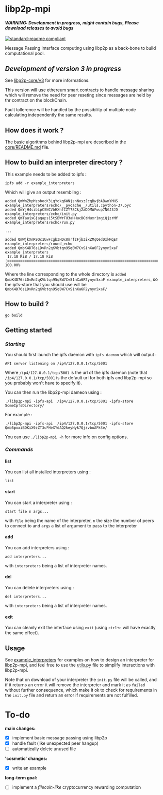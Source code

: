# libp2p-mpi

####  *__WARNING: Development in progress, might contain bugs, Please download releases to avoid bugs__*

[![standard-readme compliant](https://img.shields.io/badge/standard--readme-OK-green.svg?style=flat-square)](https://github.com/RichardLitt/standard-readme)

Message Passing Interface computing using libp2p as a back-bone to build computational pool.

## *__Development of version 3 in progress__*

See [libp2p-core/v3](https://github.com/jolatechno/libp2p-mpi-core/tree/master/v3) for more informations.

This version will use ethereum smart contracts to handle message sharing which will remove the need for peer reseting since messages are held by thr contract on the blockChain.

Fault tollerence will be handled by the possibility of multiple node calculating independently the same results.

## How does it work ?

The basic algorithms behind libp2p-mpi are described in the [core/README.md](./core/README.md) file.

## How to build an interpreter directory ?

This example needs to be added to ipfs :

```
ipfs add -r example_interpreters
```

Which will give an output resembling :

```
added QmWnZhpMzobocK3LqYokq6WNjsnNoszJcgBwjbABwmYMHS example_interpreters/echo/__pycache__/utils.cpython-37.pyc
added QmYjH4sibLpCSNCVbHXhfCZY78Ckj2aDDMWFwup7NGJ3JD example_interpreters/echo/init.py
added QmTaujxGjagaps15tSBWrFU3aHHucBGtMuxr1mgiQjzrMf example_interpreters/echo/run.py

...

added QmWjkXnR9Qc1UwFcgb3HDx8mrfzFjb3ixZMqQedDxkMqET example_interpreters/round_echo
added QmbK4D76sLDvRn2qKVbtqn95qBW7CvS1nXa6F2ynyn5xaF example_interpreters
 17.18 KiB / 17.18 KiB [==================================================================================================================================================================================] 100.00%
 ```

Where the line corresponding to the whole directory is `added QmbK4D76sLDvRn2qKVbtqn95qBW7CvS1nXa6F2ynyn5xaF example_interpreters`, so the ipfs-store that you should use will be `QmbK4D76sLDvRn2qKVbtqn95qBW7CvS1nXa6F2ynyn5xaF/`

## How to build ?

```
go build
```

## Getting started

### _Starting_

You should first launch the ipfs daemon with `ipfs daemon` which will output :

```
API server listening on /ip4/127.0.0.1/tcp/5001
```

Where `/ip4/127.0.0.1/tcp/5001` is the url of the ipfs daemon (note that `/ip4/127.0.0.1/tcp/5001` is the default url for both ipfs and libp2p-mpi so you probably won't have to specify it).

You can then run the libp2p-mpi dameon using :

```
./libp2p-mpi -ipfs-api  /ip4/127.0.0.1/tcp/5001 -ipfs-store SomeIpfsDirectory/
```

For example :

```
./libp2p-mpi -ipfs-api  /ip4/127.0.0.1/tcp/5001 -ipfs-store Qmb5pxxiBDKiX9zZT3uPHeXYdAQ2keyNyk7QjzvbuAPkSe/
```

You can use `./libp2p-mpi -h` for more info on config options.

### _Commands_

#### list

You can list all installed interpreters using :

```
list
```

#### start

You can start a interpreter using :

```
start file n args...
```

with `file` being the name of the interpreter, `n` the size the number of peers to connect to and `args` a list of argument to pass to the interpreter

#### add

You can add interpreters using :

```
add interpreters...
```

with `interpreters` being a list of interpreter names.

#### del

You can delete interpreters using :

```
del interpreters...
```

with `interpreters` being a list of interpreter names.

#### exit

You can cleanly exit the interface using `exit` (using `ctrl+c` will have exactly the same effect).

## Usage

See [example_interpreters](./example_interpreters) for examples on how to design an interpreter for libp2p-mpi, and feel free to use the [utils.py](./example_interpreters/echo/utils.py) file to simplify interactions with libp2p-mpi.

Note that on download of your interpreter the `init.py` file will be called, and if it returns an error it will remove the interpreter and mark it as `failed` without further consequence, which make it ok to check for requirements in the `init.py` file and return an error if requirements are not fulfilled.

# To-do

__main changes:__

- [x] implement basic message passing using libp2p
- [x] handle fault (like unexpected peer hangup)
- [ ] automatically delete unused file

__'cosmetic' changes:__

- [x] write an example

__long-term goal:__

- [ ] implement a _filecoin-like_ cryptocurrency rewarding computation
